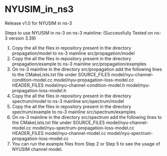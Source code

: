 # NYUSIM_in_ns3
Release v1.0 for NYUSIM in ns-3

Steps to use NYUSIM in ns-3 on ns-3 mainline: (Successfully Tested on ns-3 version 3.39)

1. Copy the all the files in repository present in the directory propagation/model to ns-3 mainline src/propagation/model
2. Copy the all the files in repository present in the directory propagation/example to ns-3 mainline src/propagation/examples
3. On ns-3 mainline in the directory src/propagation add the following lines to the CMakeLists.txt file under
   SOURCE_FILES
    model/nyu-channel-condition-model.cc
    model/nyu-propagation-loss-model.cc
   HEADER_FILES
    model/nyu-channel-condition-model.h
    model/nyu-propagation-loss-model.h
4. Copy the all the files in repository present in the directory spectrum/model to ns-3 mainline src/spectrum/model
5. Copy the all the files in repository present in the directory spectrum/example to ns-3 mainline src/spectrum/examples
6. On ns-3 mainline in the directory src/spectrum add the following lines to the CMakeLists.txt file under
   SOURCE_FILES
    model/nyu-channel-model.cc
    model/nyu-spectrum-propagation-loss-model.cc
   HEADER_FILES
    model/nyu-channel-model.cc
    model/nyu-spectrum-propagation-loss-model.cc
7. You can run the example files from Step 2 or Step 5 to see the usage of NYUSIM channel model.
